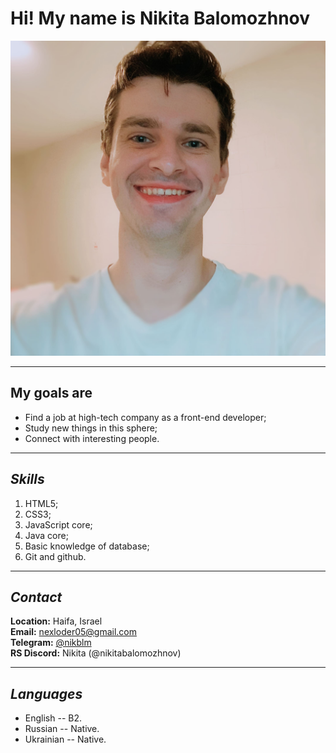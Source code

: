 # Hi! My name is __Nikita Balomozhnov__

![Photo of mine](./images/me.jpg)

---

## My goals are

* Find a job at high-tech company as a front-end developer;
* Study new things in this sphere;
* Connect with interesting people.

---

## _**Skills**_

1. HTML5;
2. CSS3;
3. JavaScript core;
4. Java core;
5. Basic knowledge of database;
6. Git and github.

---

## _**Contact**_

**Location:** Haifa, Israel<br>
**Email:** nexloder05@gmail.com<br>
**Telegram:** [@nikblm](https://t.me/nikblm)<br>
**RS Discord:** Nikita (@nikitabalomozhnov)

---

## _**Languages**_

* English -- B2.
* Russian -- Native.
* Ukrainian -- Native.
